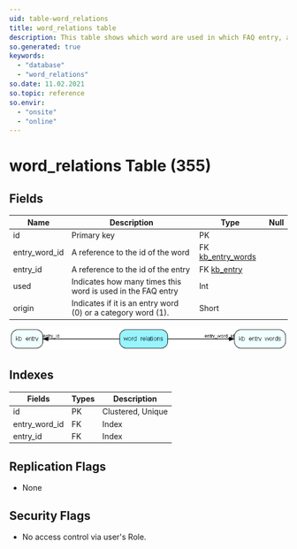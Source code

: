```yaml
---
uid: table-word_relations
title: word_relations table
description: This table shows which word are used in which FAQ entry, and how many times            they are used in each
so.generated: true
keywords:
  - "database"
  - "word_relations"
so.date: 11.02.2021
so.topic: reference
so.envir:
  - "onsite"
  - "online"
---
```


# word\_relations Table (355)

## Fields

| Name | Description | Type | Null |
|------|-------------|------|:----:|
|id|Primary key|PK| |
|entry\_word\_id|A reference to the id of the word|FK [kb_entry_words](kb-entry-words.md)| |
|entry\_id|A reference to the id of the entry|FK [kb_entry](kb-entry.md)| |
|used|Indicates how many times this word is used in the FAQ entry|Int| |
|origin|Indicates if it is an entry word (0) or a category word (1).|Short| |


![word_relations table relationship diagram](./media/word_relations.png)

## Indexes

| Fields | Types | Description |
|--------|-------|-------------|
|id |PK |Clustered, Unique |
|entry\_word\_id |FK |Index |
|entry\_id |FK |Index |

## Replication Flags

* None

## Security Flags

* No access control via user's Role.

